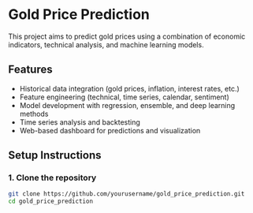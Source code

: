 # Gold Price Prediction

This project aims to predict gold prices using a combination of economic indicators, technical analysis, and machine learning models.

## Features
- Historical data integration (gold prices, inflation, interest rates, etc.)
- Feature engineering (technical, time series, calendar, sentiment)
- Model development with regression, ensemble, and deep learning methods
- Time series analysis and backtesting
- Web-based dashboard for predictions and visualization

## Setup Instructions

### 1. Clone the repository
```bash
git clone https://github.com/yourusername/gold_price_prediction.git
cd gold_price_prediction
